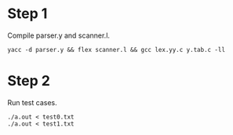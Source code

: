 # Step 1
Compile parser.y and scanner.l.
``` shell
yacc -d parser.y && flex scanner.l && gcc lex.yy.c y.tab.c -ll    
```
# Step 2 
Run test cases.
```shell
./a.out < test0.txt
./a.out < test1.txt
```
